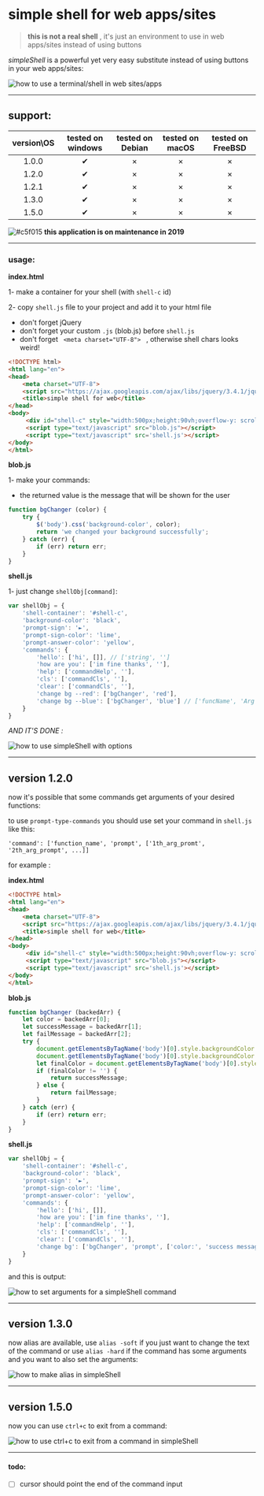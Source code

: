# simple shell for web apps/sites

> **this is not a real shell** , it's just an environment to use in web apps/sites instead of using buttons

*simpleShell* is a powerful yet very easy substitute instead of using buttons in your web apps/sites:

![how to use a terminal/shell in web sites/apps](https://github.com/ashkan-nasirzadeh/simpleShell/blob/master/README%20assets/shell-gif.gif?raw=true)

---

## support:

| version\OS | tested on windows | tested on Debian | tested on macOS | tested on FreeBSD |
| :--------: | :---------------: | :--------------: | :-------------: | :---------------: |
|   1.0.0    |     &#10004;      |     &times;      |     &times;     |      &times;      |
|   1.2.0    |     &#10004;      |     &times;      |     &times;     |      &times;      |
|   1.2.1    |     &#10004;      |     &times;      |     &times;     |      &times;      |
|   1.3.0    |     &#10004;      |     &times;      |     &times;     |      &times;      |
|   1.5.0    |     &#10004;      |     &times;      |     &times;     |      &times;      |

![#c5f015](https://placehold.it/15/c5f015/000000?text=+) **this application is on maintenance in 2019**

---

### usage:

**index.html**

1- make a container for your shell (with `shell-c` id)

2- copy `shell.js` file to your project and add it to your html file

- don't forget jQuery
- don't forget your custom `.js` (blob.js) before `shell.js`
- don't forget `  <meta charset="UTF-8">  ` , otherwise shell chars looks weird! 

```html
<!DOCTYPE html>
<html lang="en">
<head>
    <meta charset="UTF-8">
    <script src="https://ajax.googleapis.com/ajax/libs/jquery/3.4.1/jquery.min.js"></script>
    <title>simple shell for web</title>
</head>
<body>
     <div id="shell-c" style="width:500px;height:90vh;overflow-y: scroll;"></div>
     <script type="text/javascript" src="blob.js"></script>
     <script type="text/javascript" src='shell.js'></script>
</body>
</html>
```

**blob.js**

1- make your commands:

- the returned value is the message that will be shown for the user

```javascript
function bgChanger (color) {
    try {
        $('body').css('background-color', color);
        return 'we changed your background successfully';
    } catch (err) {
        if (err) return err;
    }
}
```

**shell.js**

1- just change `shellObj[command]`:

```javascript
var shellObj = {
    'shell-container': '#shell-c',
    'background-color': 'black',
    'prompt-sign': '►',
    'prompt-sign-color': 'lime',
    'prompt-answer-color': 'yellow',
    'commands': {
        'hello': ['hi', []], // ['string', '']
        'how are you': ['im fine thanks', ''],
        'help': ['commandHelp', ''],
        'cls': ['commandCls', ''],
        'clear': ['commandCls', ''],
        'change bg --red': ['bgChanger', 'red'],
        'change bg --blue': ['bgChanger', 'blue'] // ['funcName', 'Arg']
    }
}
```

*AND IT'S DONE :*

![how to use simpleShell with options](https://github.com/ashkan-nasirzadeh/simpleShell/blob/master/README%20assets/shell-gif2.gif?raw=true)

---

## version 1.2.0

now it's possible that some commands get arguments of your desired functions:

to use `prompt-type-commands` you should use set your command in `shell.js` like this:

`'command': ['function_name', 'prompt', ['1th_arg_promt', '2th_arg_prompt', ...]]`

for example :

**index.html**

```html
<!DOCTYPE html>
<html lang="en">
<head>
    <meta charset="UTF-8">
    <script src="https://ajax.googleapis.com/ajax/libs/jquery/3.4.1/jquery.min.js"></script>
    <title>simple shell for web</title>
</head>
<body>
     <div id="shell-c" style="width:500px;height:90vh;overflow-y: scroll;"></div>
     <script type="text/javascript" src="blob.js"></script>
     <script type="text/javascript" src='shell.js'></script>
</body>
</html>
```

**blob.js**

```javascript
function bgChanger (backedArr) {
    let color = backedArr[0];
    let successMessage = backedArr[1];
    let failMessage = backedArr[2];
    try {
        document.getElementsByTagName('body')[0].style.backgroundColor = "";
        document.getElementsByTagName('body')[0].style.backgroundColor = color;
        let finalColor = document.getElementsByTagName('body')[0].style.backgroundColor;
        if (finalColor != '') {
            return successMessage;
        } else {
            return failMessage;
        }
    } catch (err) {
        if (err) return err;
    }
}
```

**shell.js**

```javascript
var shellObj = {
    'shell-container': '#shell-c',
    'background-color': 'black',
    'prompt-sign': '►',
    'prompt-sign-color': 'lime',
    'prompt-answer-color': 'yellow',
    'commands': {
        'hello': ['hi', []],
        'how are you': ['im fine thanks', ''],
        'help': ['commandHelp', ''],
        'cls': ['commandCls', ''],
        'clear': ['commandCls', ''],
        'change bg': ['bgChanger', 'prompt', ['color:', 'success message:', 'fail message:']]
    }
}
```

and this is output:

![how to set arguments for a simpleShell command](https://github.com/ashkan-nasirzadeh/simpleShell/blob/master/README%20assets/shell-gif3.gif?raw=true)

---

## version 1.3.0

now alias are available, use `alias -soft` if you just want to change the text of the command or use `alias -hard` if the command has some arguments and you want to also set the arguments:

![how to make alias in simpleShell](https://github.com/ashkan-nasirzadeh/simpleShell/blob/master/README%20assets/shell-gif4.gif?raw=true)

---

## version 1.5.0

now you can use  `ctrl+c` to exit from a command:

![how to use ctrl+c to exit from a command in simpleShell](https://github.com/ashkan-nasirzadeh/simpleShell/blob/master/README%20assets/shell-gif5.gif?raw=true)

---

#### todo:

- [ ] cursor should point the end of the command input